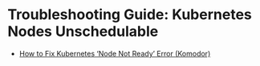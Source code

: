 # Troubleshooting Guide: Kubernetes Nodes Unschedulable

- [How to Fix Kubernetes ‘Node Not Ready’ Error (Komodor)](https://komodor.com/learn/how-to-fix-kubernetes-node-not-ready-error/)

